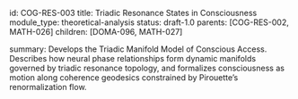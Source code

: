 id: COG-RES-003
title: Triadic Resonance States in Consciousness
module_type: theoretical-analysis
status: draft-1.0
parents: [COG-RES-002, MATH-026]
children: [DOMA-096, MATH-027]

summary: Develops the Triadic Manifold Model of Conscious Access. Describes how neural phase relationships form dynamic manifolds governed by triadic resonance topology, and formalizes consciousness as motion along coherence geodesics constrained by Pirouette’s renormalization flow.